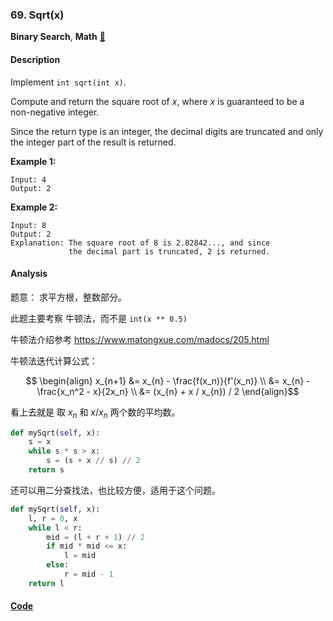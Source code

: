 ### 69. Sqrt(x)

**Binary Search**, **Math**    [💚](https://leetcode.com/problems/sqrtx)    

#### Description

Implement `int sqrt(int x)`.

Compute and return the square root of _x_, where _x_ is guaranteed to be a non-negative integer.

Since the return type is an integer, the decimal digits are truncated and only the integer part of the result is returned.

**Example 1:**

```
Input: 4
Output: 2
```

**Example 2:**

```
Input: 8
Output: 2
Explanation: The square root of 8 is 2.82842..., and since
             the decimal part is truncated, 2 is returned.
```

#### Analysis

题意： 求平方根，整数部分。

此题主要考察 牛顿法，而不是 `int(x ** 0.5)`

牛顿法介绍参考 <https://www.matongxue.com/madocs/205.html>

牛顿法迭代计算公式：

$$ \begin{align}
x_{n+1} &= x_{n} - \frac{f(x_n)}{f'(x_n)} \\
 &= x_{n} - \frac{x_n^2 - x}{2x_n} \\
 &= (x_{n} + x / x_{n}) / 2
\end{align}$$

看上去就是 取 $x_n$ 和 $x/x_n$ 两个数的平均数。

```python
def mySqrt(self, x):
    s = x
    while s * s > x:
        s = (s + x // s) // 2
    return s
```

还可以用二分查找法，也比较方便，适用于这个问题。

```python
def mySqrt(self, x):
    l, r = 0, x
    while l < r:
        mid = (l + r + 1) // 2
        if mid * mid <= x:
            l = mid
        else:
            r = mid - 1
    return l
```

#### [Code](../python/69.%20Sqrt%28x%29.py)
